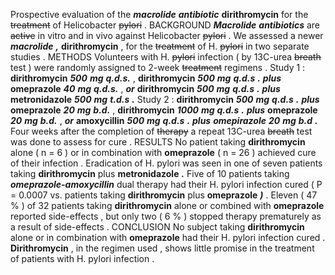 Prospective evaluation of the ***macrolide*** ***antibiotic*** **dirithromycin** for the ~~treatment~~ of Helicobacter ~~pylori~~ . BACKGROUND ***Macrolide*** ***antibiotics*** are ~~active~~ in vitro and in vivo against Helicobacter ~~pylori~~ . We assessed a newer ***macrolide*** ***,*** **dirithromycin** , for the ~~treatment~~ of H. ~~pylori~~ in two separate studies . METHODS Volunteers with H. ~~pylori~~ infection ( by 13C-urea ~~breath~~ test ) were randomly assigned to 2-week ~~treatment~~ regimens . Study 1 : **dirithromycin** ***500*** ***mg*** ***q.d.s.*** , **dirithromycin** ***500*** ***mg*** ***q.d.s*** ***.*** ***plus*** **omeprazole** ***40*** ***mg*** ***q.d.s.*** , ***or*** **dirithromycin** ***500*** ***mg*** ***q.d.s*** ***.*** ***plus*** **metronidazole** ***500*** ***mg*** ***t.d.s*** ***.*** Study 2 : **dirithromycin** ***500*** ***mg*** ***q.d.s*** ***.*** ***plus*** **omeprazole** ***20*** ***mg*** ***b.d.*** , **dirithromycin** ***1000*** ***mg*** ***q.d.s*** ***.*** ***plus*** **omeprazole** ***20*** ***mg*** ***b.d.*** , ***or*** **amoxycillin** ***500*** ***mg*** ***q.d.s*** ***.*** ***plus*** ***omepirazole*** ***20*** ***mg*** ***b.d*** ***.*** Four weeks after the completion of ~~therapy~~ a repeat 13C-urea ~~breath~~ test was done to assess for cure . RESULTS No patient taking **dirithromycin** alone ( n = 6 ) or in combination with **omeprazole** ( n = 26 ) achieved cure of their infection . Eradication of H. pylori was seen in one of seven patients taking **dirithromycin** plus **metronidazole** ***.*** Five of 10 patients taking ***omeprazole-amoxycillin*** dual therapy had their H. pylori infection cured ( P = 0.0007 vs. patients taking **dirithromycin** plus **omeprazole** ***)*** . Eleven ( 47 % ) of 32 patients taking **dirithromycin** alone or combined with **omeprazole** reported side-effects , but only two ( 6 % ) stopped therapy prematurely as a result of side-effects . CONCLUSION No subject taking **dirithromycin** alone or in combination with **omeprazole** had their H. pylori infection cured . **Dirithromycin** , in the regimen used , shows little promise in the treatment of patients with H. pylori infection . 